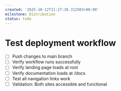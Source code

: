 ```yaml
---
created: '2025-10-12T11:27:30.312983+00:00'
milestone: Distribution
status: todo
---
```


# Test deployment workflow

- [ ] Push changes to main branch
- [ ] Verify workflow runs successfully
- [ ] Verify landing page loads at root
- [ ] Verify documentation loads at /docs
- [ ] Test all navigation links work
- [ ] Validation: Both sites accessible and functional
